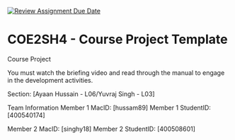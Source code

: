 [![Review Assignment Due Date](https://classroom.github.com/assets/deadline-readme-button-22041afd0340ce965d47ae6ef1cefeee28c7c493a6346c4f15d667ab976d596c.svg)](https://classroom.github.com/a/mLqiHWLE)
# COE2SH4 - Course Project Template
Course Project

You must watch the briefing video and read through the manual to engage in the development activities.


Section: [Ayaan Hussain - L06/Yuvraj Singh - L03]

Team Information
Member 1 MacID: [hussam89]
Member 1 StudentID: [400540174]

Member 2 MacID: [singhy18]
Member 2 StudentID: [400508601]
